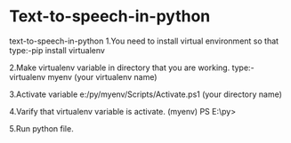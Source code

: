 # Text-to-speech-in-python
text-to-speech-in-python
1.You need to install virtual environment so that type:-pip install virtualenv

2.Make virtualenv variable in directory that you are working. type:-virtualenv myenv (your virtualenv name)

3.Activate variable e:/py/myenv/Scripts/Activate.ps1 (your directory name)

4.Varify that virtualenv variable is activate. (myenv) PS E:\py>

5.Run python file.
